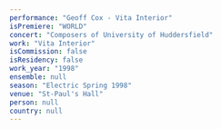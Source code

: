 ```yaml
---
performance: "Geoff Cox - Vita Interior"
isPremiere: "WORLD"
concert: "Composers of University of Huddersfield"
work: "Vita Interior"
isCommission: false
isResidency: false
work_year: "1998"
ensemble: null
season: "Electric Spring 1998"
venue: "St-Paul's Hall"
person: null
country: null
---
```


